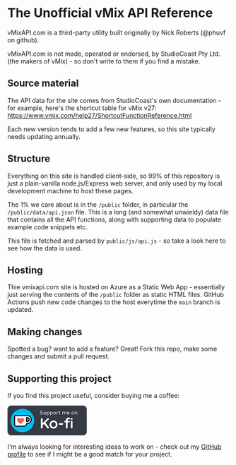 # The Unofficial vMix API Reference

vMixAPI.com is a third-party utility built originally by Nick Roberts (@phuvf on github).

vMixAPI.com is not made, operated or endorsed, by StudioCoast Pty Ltd. (the makers of vMix) - so don't write to them if you find a mistake.

## Source material

The API data for the site comes from StudioCoast's own documentation - for example, here's the shortcut table for vMix v27: https://www.vmix.com/help27/ShortcutFunctionReference.html

Each new version tends to add a few new features, so this site typically needs updating annually.

## Structure

Everything on this site is handled client-side, so 99% of this repository is just a plain-vanilla node.js/Express web server, and only used by my local development machine to host these pages.

The 1% we care about is in the `/public` folder, in particular the `/public/data/api.json` file. This is a long (and somewhat unwieldy) data file that contains all the API functions, along with supporting data to populate example code snippets etc.

This file is fetched and parsed by `public/js/api.js` - so take a look here to see how the data is used.

## Hosting

Thie vmixapi.com site is hosted on Azure as a Static Web App - essentially just serving the contents of the `/public` folder as static HTML files. GitHub Actions push new code changes to the host everytime the `main` branch is updated.

## Making changes

Spotted a bug? want to add a feature? Great! Fork this repo, make some changes and submit a pull request.

## Supporting this project

If you find this project useful, consider buying me a coffee:

[![ko-fi](./kofi_s_tag_dark_sm.png)](https://ko-fi.com/X8X073GQ3)

I'm always looking for interesting ideas to work on - check out my [GitHub profile](https://github.com/phuvf) to see if I might be a good match for your project.
